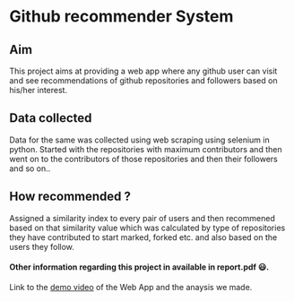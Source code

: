 # Github recommender System

## Aim
This project aims at providing a web app where any github user can visit and see recommendations of github repositories and followers based on his/her interest.

## Data collected
Data for the same was collected using web scraping using selenium in python. Started with the repositories with maximum contributors and then went on to the contributors of those repositories and then their followers and so on..

## How recommended ?
Assigned a similarity index to every pair of users and then recommened based on that similarity value which was calculated by type of repositories they have contributed to start marked, forked etc. and also based on the users they follow.

#### Other information regarding this project in available in report.pdf 😃.

Link to the [demo video](https://youtu.be/lhE4JqHAuiE)  of the Web App and the anaysis we made.

